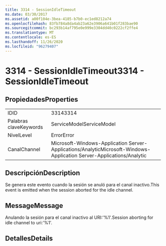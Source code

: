 ```yaml
---
title: 3314 - SessionIdleTimeout
ms.date: 03/30/2017
ms.assetid: a00f104e-3bea-4185-b7b0-ec1ed8212a74
ms.openlocfilehash: 83fb784a8da4ab23a62e3906a641b01f283bae90
ms.sourcegitcommit: bc293b14af795e0e999e3304dd40c0222cf2ffe4
ms.translationtype: MT
ms.contentlocale: es-ES
ms.lasthandoff: 11/26/2020
ms.locfileid: "96279407"
---
```

# <a name="3314---sessionidletimeout"></a><span data-ttu-id="eb7bf-102">3314 - SessionIdleTimeout</span><span class="sxs-lookup"><span data-stu-id="eb7bf-102">3314 - SessionIdleTimeout</span></span>

## <a name="properties"></a><span data-ttu-id="eb7bf-103">Propiedades</span><span class="sxs-lookup"><span data-stu-id="eb7bf-103">Properties</span></span>  
  
|||  
|-|-|  
|<span data-ttu-id="eb7bf-104">ID</span><span class="sxs-lookup"><span data-stu-id="eb7bf-104">ID</span></span>|<span data-ttu-id="eb7bf-105">3314</span><span class="sxs-lookup"><span data-stu-id="eb7bf-105">3314</span></span>|  
|<span data-ttu-id="eb7bf-106">Palabras clave</span><span class="sxs-lookup"><span data-stu-id="eb7bf-106">Keywords</span></span>|<span data-ttu-id="eb7bf-107">ServiceModel</span><span class="sxs-lookup"><span data-stu-id="eb7bf-107">ServiceModel</span></span>|  
|<span data-ttu-id="eb7bf-108">Nivel</span><span class="sxs-lookup"><span data-stu-id="eb7bf-108">Level</span></span>|<span data-ttu-id="eb7bf-109">Error</span><span class="sxs-lookup"><span data-stu-id="eb7bf-109">Error</span></span>|  
|<span data-ttu-id="eb7bf-110">Canal</span><span class="sxs-lookup"><span data-stu-id="eb7bf-110">Channel</span></span>|<span data-ttu-id="eb7bf-111">Microsoft-Windows-Application Server-Applications/Analytic</span><span class="sxs-lookup"><span data-stu-id="eb7bf-111">Microsoft-Windows-Application Server-Applications/Analytic</span></span>|  
  
## <a name="description"></a><span data-ttu-id="eb7bf-112">Descripción</span><span class="sxs-lookup"><span data-stu-id="eb7bf-112">Description</span></span>  

 <span data-ttu-id="eb7bf-113">Se genera este evento cuando la sesión se anuló para el canal inactivo.</span><span class="sxs-lookup"><span data-stu-id="eb7bf-113">This event is emitted when the session aborted for the idle channel.</span></span>  
  
## <a name="message"></a><span data-ttu-id="eb7bf-114">Message</span><span class="sxs-lookup"><span data-stu-id="eb7bf-114">Message</span></span>  

 <span data-ttu-id="eb7bf-115">Anulando la sesión para el canal inactivo al URI:'%1'.</span><span class="sxs-lookup"><span data-stu-id="eb7bf-115">Session aborting for idle channel to uri:'%1'.</span></span>  
  
## <a name="details"></a><span data-ttu-id="eb7bf-116">Detalles</span><span class="sxs-lookup"><span data-stu-id="eb7bf-116">Details</span></span>
